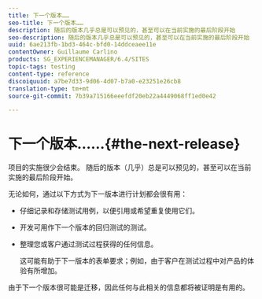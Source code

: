 ```yaml
---
title: 下一个版本……
seo-title: 下一个版本……
description: 随后的版本几乎总是可以预见的，甚至可以在当前实施的最后阶段开始
seo-description: 随后的版本几乎总是可以预见的，甚至可以在当前实施的最后阶段开始
uuid: 6ae213fb-1bd3-464c-bfd0-14ddceaee11e
contentOwner: Guillaume Carlino
products: SG_EXPERIENCEMANAGER/6.4/SITES
topic-tags: testing
content-type: reference
discoiquuid: a7be7d33-9d06-4d07-b7a0-e23251e26cb8
translation-type: tm+mt
source-git-commit: 7b39a715166eeefdf20eb22a4449068ff1ed0e42

---
```



# 下一个版本……{#the-next-release}

项目的实施很少会结束。 随后的版本（几乎）总是可以预见的，甚至可以在当前实施的最后阶段开始。

无论如何，通过以下方式为下一版本进行计划都会很有用：

* 仔细记录和存储测试用例，以便引用或希望重复使用它们。
* 开发可用作下一个版本的回归测试的测试。
* 整理您或客户通过测试过程获得的任何信息。

   这可能有助于下一版本的表单要求；例如，由于客户在测试过程中对产品的体验有所增加。

由于下一个版本很可能是迁移，因此任何与此相关的信息都将被证明是有用的。
